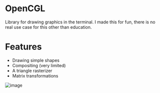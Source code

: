 # OpenCGL
Library for drawing graphics in the terminal. I made this for fun, there is no real use case for this other than education.

# Features
* Drawing simple shapes
* Compositing (very limited)
* A triangle rasterizer
* Matrix transformations

![image](https://user-images.githubusercontent.com/50838791/192117865-9ba8963a-edc4-4698-a61a-4ac832fa0250.png)
